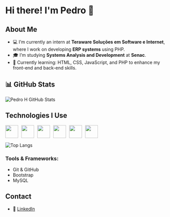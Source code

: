 # Hi there! I'm Pedro 👋

## About Me  
- 💻 I’m currently an intern at **Teraware Soluções em Software e Internet**, where I work on developing **ERP systems** using PHP.  
- 🎓 I’m studying **Systems Analysis and Development** at **Senac**.  
- 🌱 Currently learning: HTML, CSS, JavaScript, and PHP to enhance my front-end and back-end skills.  


## 📊 GitHub Stats

![Pedro H GitHub Stats](https://github-readme-stats.vercel.app/api?username=g0d1nn&show_icons=true&theme=tokyonight&count_private=true)



## Technologies I Use  

<div style="display: flex; gap: 10px;">
  <img src="https://cdn.jsdelivr.net/gh/devicons/devicon/icons/html5/html5-original.svg" width="40"/>
  <img src="https://cdn.jsdelivr.net/gh/devicons/devicon/icons/css3/css3-original.svg" width="40"/>
  <img src="https://cdn.jsdelivr.net/gh/devicons/devicon/icons/javascript/javascript-original.svg" width="40"/>
  <img src="https://cdn.jsdelivr.net/gh/devicons/devicon/icons/php/php-original.svg" width="40"/>
  <img src="https://cdn.jsdelivr.net/gh/devicons/devicon/icons/python/python-original.svg" width="40"/>
  <img src="https://cdn.jsdelivr.net/gh/devicons/devicon/icons/mysql/mysql-original.svg" width="40"/>
</div>

![Top Langs](https://github-readme-stats.vercel.app/api/top-langs/?username=g0d1nn&layout=compact&theme=tokyonight)



### Tools & Frameworks:  
- Git & GitHub  
- Bootstrap  
- MySQL  

## Contact  
- 💼 [LinkedIn](https://www.linkedin.com/in/pedro-henrique-leite-godinho-57a0721b9)  

